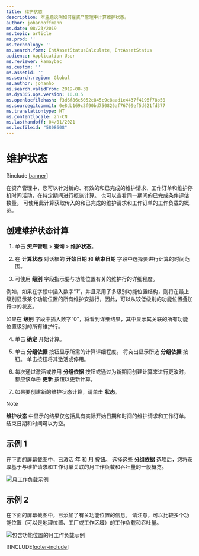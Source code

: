 ```yaml
---
title: 维护状态
description: 本主题说明如何在资产管理中计算维护状态。
author: johanhoffmann
ms.date: 08/23/2019
ms.topic: article
ms.prod: ''
ms.technology: ''
ms.search.form: EntAssetStatusCalculate, EntAssetStatus
audience: Application User
ms.reviewer: kamaybac
ms.custom: ''
ms.assetid: ''
ms.search.region: Global
ms.author: johanho
ms.search.validFrom: 2019-08-31
ms.dyn365.ops.version: 10.0.5
ms.openlocfilehash: f3d6f86c5052c845c9c8aad1e4437f4196f78b50
ms.sourcegitcommit: 0e8db169c3f90bd750826af76709ef5d621fd377
ms.translationtype: HT
ms.contentlocale: zh-CN
ms.lasthandoff: 04/01/2021
ms.locfileid: "5808608"
---
```

# <a name="maintenance-status"></a>维护状态

[!include [banner](../../includes/banner.md)]

 

在资产管理中，您可以针对新的、有效的和已完成的维护请求、工作订单和维护停机时间活动，在特定期间进行概览计算。 也可以查看同一期间的已完成条件评估数量。 可使用此计算获取传入的和已完成的维护请求和工作订单的工作负载的概览。

## <a name="make-a-maintenance-status-calculation"></a>创建维护状态计算

1. 单击 **资产管理** > **查询** > **维护状态**。

2. 在 **计算状态** 对话框的 **开始日期** 和 **结束日期** 字段中选择要进行计算的时间范围。

3. 可使用 **级别** 字段指示要与功能位置有关的维护行的详细程度。 

  例如，如果在字段中插入数字“1”，并且采用了多级别功能位置结构，则将在最上级别显示某个功能位置的所有维护安排行，因此，可以从较低级别的功能位置叠加行中的状态。 
  
  如果在 **级别** 字段中插入数字“0”，将看到详细结果，其中显示其关联的所有功能位置级别的所有维护行。

4. 单击 **确定** 开始计算。

5. 单击 **分组依据** 按钮显示所需的计算详细程度。 将突出显示所选 **分组依据** 按钮。 单击按钮将其激活或停用。

6. 每次通过激活或停用 **分组依据** 按钮或通过为新期间创建计算来进行更改时，都应该单击 **更新** 按钮以更新计算。

7. 如果要创建新的维护状态计算，请单击 **状态**。

>[!NOTE]
>**维护状态** 中显示的结果仅包括具有实际开始日期和时间的维护请求和工作订单。 结束日期和时间可以为空。

## <a name="example-1"></a>示例 1

在下面的屏幕截图中，已激活 **年** 和 **月** 按钮。 选择这些 **分组依据** 选项后，您将获取基于与维护请求和工作订单关联的月工作负载和吞吐量的一般概览。 

![月工作负载示例](media/13-controlling-and-reporting.png)

## <a name="example-2"></a>示例 2

在下面的屏幕截图中，已添加了有关功能位置的信息。 请注意，可以比较多个功能位置（可以是地理位置、工厂或工作区域）的工作负载和吞吐量。 

![包含功能位置的月工作负载示例](media/14-controlling-and-reporting.png)



[!INCLUDE[footer-include](../../../includes/footer-banner.md)]
